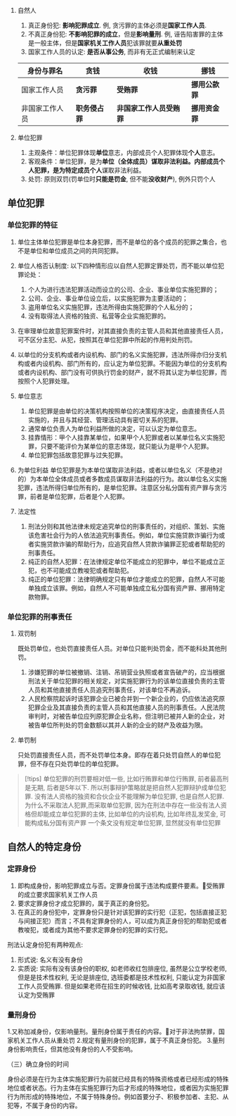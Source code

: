 1. 自然人
    1. 真正身份犯: **影响犯罪成立**. 例, 贪污罪的主体必须是**国家工作人员**.
    2. 不真正身份犯: **不影响犯罪的成立**，但是**影响量刑**. 例, 诬告陷害罪的主体是一般主体，但是**国家机关工作人员**犯该罪就要**从重处罚**
    3. 国家工作人员的认定: **是否从事公务**, 而非有无正式编制来认定

    身份与罪名|贪钱|收钱|挪钱
    --|--|--|--
    国家工作人员|**贪污罪**|**受贿罪**|**挪用公款罪**
    非国家工作人员|**职务侵占罪**|**非国家工作人员受贿罪**|**挪用资金罪**

2. 单位犯罪
    1. 主观条件：单位犯罪体现**单位**意志，内部成员个人犯罪体现**个人**意志。
    2. 客观条件：单位犯罪，是为**单位（全体成员）**谋取非法利益。内部成员个人犯罪，是为**特定成员个人**谋取非法利益。
    3. 处罚: 原则双罚(罚单位时**只能是罚金**, 但不能**没收财产**), 例外只罚个人


## 单位犯罪

### 单位犯罪的特征

1. 单位主体单位犯罪是单位本身犯罪，而不是单位的各个成员的犯罪之集合，也不是单位和单位成员之间的共同犯罪。

1. 单位人格否认制度: 以下四种情形应以自然人犯罪定罪处罚，而不能以单位犯罪论处：
    1. 个人为进行违法犯罪活动而设立的公司、企业、事业单位实施犯罪的；
    2. 公司、企业、事业单位设立后，以实施犯罪为主要活动的；
    3. 盗用单位名义实施犯罪，违法所得由实施犯罪的个人私分的；
    4. 没有取得法人资格的独资、私营等企业实施犯罪的。

2. 在审理单位故意犯罪案件时，对其直接负责的主管人员和其他直接责任人员，可不区分主犯、从犯，按照其在单位犯罪中所起的作用判处刑罚。
3. 以单位的分支机构或者内设机构、部门的名义实施犯罪，违法所得亦归分支机构或者内设机构、部门所有的，应认定为单位犯罪。不能因为单位的分支机构或者内设机构、部门没有可供执行罚金的财产，就不将其认定为单位犯罪，而按照个人犯罪处理。

2. 单位意志
    1. 单位犯罪是由单位的决策机构按照单位的决策程序决定，由直接责任人员实施的，并且与其经营、管理活动具有密切关系的犯罪。
    2. 通常单位负责人为单位利益所做的决定，可以认定为单位意志。
    3. 挂靠情形：甲个人挂靠某单位，如果甲个人犯罪或者以某单位名义实施犯罪，只要不能评价为某单位的意志体现，就只能认为是甲个人犯罪。
    4. 单位犯罪包括故意犯罪与过失犯罪。

3. 为单位利益
    单位犯罪是为本单位谋取非法利益，或者以单位名义（不是绝对的）为本单位全体成员或者多数成员谋取非法利益的行为。故以单位名义实施犯罪，违法所得归单位所有的，是单位犯罪。注意区分私分国有资产罪与贪污罪，前者是单位犯罪，后者是个人犯罪。

4. 法定性

    1. 刑法分则和其他法律未规定追究单位的刑事责任的，对组织、策划、实施该危害社会行为的人依法追究刑事责任。例如，单位实施贷款诈骗行为或者实施贷款诈骗的帮助行为，应追究自然人贷款诈骗罪正犯或者帮助犯的刑事责任。
    2. 纯正的自然人犯罪：在法律规定单位不能成立的犯罪中，单位不能成立正犯，也不可能成立教唆犯或者帮助犯。
    3. 纯正的单位犯罪：法律明确规定只有单位才能成立的犯罪，自然人不可能单独成立该罪。例如，自然人不可能单独成立私分国有资产罪、挪用特定款物罪。

### 单位犯罪的刑事责任
1. 双罚制

    既处罚单位，也处罚直接责任人员。对单位只能判处罚金，而不能科处其他刑罚。
    1. 涉嫌犯罪的单位被撤销、注销、吊销营业执照或者宣告破产的，应当根据刑法关于单位犯罪的相关规定，对实施犯罪行为的该单位直接负责的主管人员和其他直接责任人员追究刑事责任，对该单位不再追诉。
    2. 人民检察院起诉时该犯罪企业已被合并到一个新企业的，仍应依法追究原犯罪企业及其直接负责的主管人员和其他直接人员的刑事责任。人民法院审判时，对被告单位应列原犯罪企业名称，但注明已被并人新的企业，对被告单位所判处的罚金数额以其并人新的企业的财产及收益为限。

2. 单罚制

    只处罚直接责任人员，而不处罚单位本身。即存在着只处罚自然人的单位犯罪，但不存在只处罚单位的单位犯罪。

> [!tips]
> 单位犯罪的刑罚要相对低一些, 比如行贿罪和单位行贿罪, 前者最高刑是无期, 后者是5年以下. 所以刑事辩护策略就是把自然人犯罪辩护成单位犯罪.
> 没有法人资格的独资和合伙企业不能理解为单位犯罪, 也是自然人犯罪. 
> 为什么不采取法人犯罪,而采取单位犯罪, 因为在刑法中存在一些没有法人资格但却能成立单位犯罪的主体, 比如单位的内设机构, 比如年终乱发奖金, 可能构成私分国有资产罪
> 一个条文没有规定单位犯罪, 显然就没有单位犯罪


## 自然人的特定身份
### 定罪身份
1. 即构成身份，影响犯罪成立与否。定罪身份属于违法构成要件要素。🍐受贿罪的成立要求国家机关工作人员
2. 要求定罪身份才成立犯罪的，属于真正的身份犯。
3. 在真正的身份犯中，定罪身份只是针对该犯罪的实行犯（正犯，包括直接正犯与间接正犯）而言；不具有定罪身份的人，可以成为真正身份犯的帮助犯或者教唆犯，或者成为其他不要求定罪身份的犯罪的实行犯。

刑法认定身份犯有两种观点:
1. 形式说: 名义有没有身份
2. 实质说: 实际有没有该身份的职权, 如老师收红包排座位, 虽然是公立学校老师, 但是是技术性权利, 无论是排座位, 选班委都是技术性权利, 只能认定为非国家工作人员受贿罪. 但是如果老师在招生的时候收钱, 比如高考录取收钱, 就应该认定为受贿罪




### 量刑身份
1.又称加减身份，仅影响量刑。量刑身份属于责任的内容。🍐对于非法拘禁罪，国家机关工作人员从重处罚
2.规定有量刑身份的犯罪，属于不真正身份犯。
3.量刑身份影响责任，但其他没有身份的人不受影响。

（三）确立身份的时间

身份必须是在行为主体实施犯罪行为前就已经具有的特殊资格或者已经形成的特殊地位或者状态。行为主体在实施犯罪行为后才形成的特殊地位，或者因为实施犯罪行为所形成的特殊地位，不属于特殊身份。例如首要分子、积极参加者、主犯、从犯等，不属于身份的内容。




